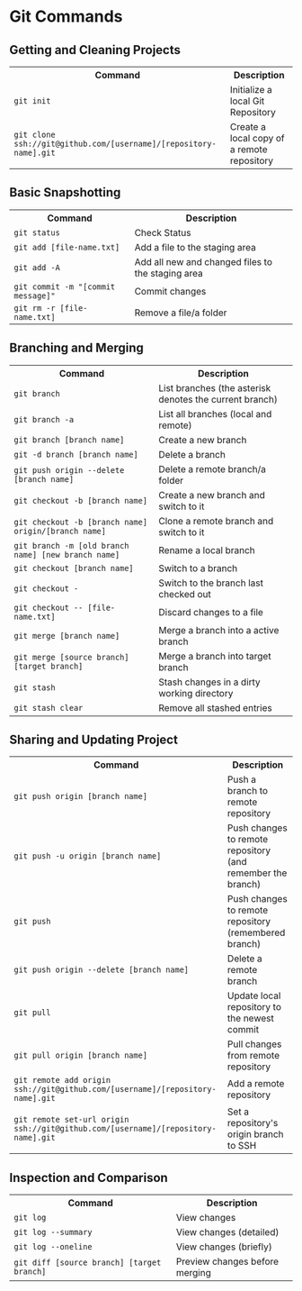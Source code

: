 # Git Commands

## Getting and Cleaning Projects
<table>
<tr>
<th>Command</th>
<th>Description</th>
</tr>
<tr>
  <td><code>git init</code></td>
<td>Initialize a local Git Repository</td>
</tr>
<tr>
  <td><code>git clone ssh://git@github.com/[username]/[repository-name].git</code></td>
<td>Create a local copy of a remote repository</td>
</tr>
</table>


## Basic Snapshotting
<table>
<tr>
<th>Command</th>
<th>Description</th>
</tr>
<tr>
  <td><code>git status</code></td>
<td>Check Status</td>
</tr>
<tr>
  <td><code>git add [file-name.txt]</code></td>
<td>Add a file to the staging area</td>
</tr>
<tr>
  <td><code>git add -A</code></td>
<td>Add all new and changed files to the staging area</td>
</tr>
<tr>
  <td><code>git commit -m "[commit message]"</code></td>
<td>Commit changes</td>
</tr>
<tr>
  <td><code>git rm -r [file-name.txt]</code></td>
<td>Remove a file/a folder</td>
</tr>
</table>


## Branching and Merging
<table>
<tr>
<th>Command</th>
<th>Description</th>
</tr>
<tr>
  <td><code>git branch</code></td>
<td>List branches (the asterisk denotes the current branch)</td>
</tr>
<tr>
  <td><code>git branch -a</code></td>
<td>List all branches (local and remote)</td>
</tr>
<tr>
  <td><code>git branch [branch name]</code></td>
<td>Create a new branch</td>
</tr>
<tr>
  <td><code>git -d branch [branch name]</code></td>
<td>Delete a branch</td>
</tr>
<tr>
  <td><code>git push origin --delete [branch name]</code></td>
<td>Delete a remote branch/a folder</td>
</tr>
<tr>
  <td><code>git checkout -b [branch name]</code></td>
<td>Create a new branch and switch to it</td>
</tr>
<tr>
  <td><code>git checkout -b [branch name] origin/[branch name]</code></td>
<td>Clone a remote branch and switch to it</td>
</tr>
<tr>
  <td><code>git branch -m [old branch name] [new branch name]</code></td>
<td>Rename a local branch</td>
</tr>
<tr>
  <td><code>git checkout [branch name]</code></td>
<td>Switch to a branch</td>
</tr>
<tr>
  <td><code>git checkout -</code></td>
<td>Switch to the branch last checked out</td>
</tr>
<tr>
  <td><code>git checkout -- [file-name.txt]</code></td>
<td>Discard changes to a file</td>
</tr>
<tr>
  <td><code>git merge [branch name]</code></td>
<td>Merge a branch into a active branch</td>
</tr>
<tr>
  <td><code>git merge [source branch] [target branch]</code></td>
<td>Merge a branch into target branch</td>
</tr>
<tr>
  <td><code>git stash</code></td>
<td>Stash changes in a dirty working directory</td>
</tr>
<tr>
  <td><code>git stash clear</code></td>
<td>Remove all stashed entries</td>
</tr>
</table>


## Sharing and Updating Project
<table>
<tr>
<th>Command</th>
<th>Description</th>
</tr>
<tr>
  <td><code>git push origin [branch name]</code></td>
<td>Push a branch to remote repository</td>
</tr>
<tr>
  <td><code>git push -u origin [branch name]</code></td>
<td>Push changes to remote repository (and remember the branch)</td>
</tr>
<tr>
  <td><code>git push</code></td>
<td>Push changes to remote repository (remembered branch)</td>
</tr>
<tr>
  <td><code>git push origin --delete [branch name]</code></td>
<td>Delete a remote branch</td>
</tr>
<tr>
  <td><code>git pull</code></td>
<td>Update local repository to the newest commit</td>
</tr>
<tr>
  <td><code>git pull origin [branch name]</code></td>
<td>Pull changes from remote repository</td>
</tr>
<tr>
  <td><code>git remote add origin ssh://git@github.com/[username]/[repository-name].git</code></td>
<td>Add a remote repository</td>
</tr>
<tr>
  <td><code>git remote set-url origin ssh://git@github.com/[username]/[repository-name].git</code></td>
<td>Set a repository's origin branch to SSH</td>
</tr>
</table>


## Inspection and Comparison
<table>
<tr>
<th>Command</th>
<th>Description</th>
</tr>
<tr>
  <td><code>git log</code></td>
<td>View changes</td>
</tr>
<tr>
  <td><code>git log --summary</code></td>
<td>View changes (detailed)</td>
</tr>
<tr>
  <td><code>git log --oneline</code></td>
<td>View changes (briefly)</td>
</tr>
<tr>
  <td><code>git diff [source branch] [target branch] 	</code></td>
<td>Preview changes before merging</td>
</tr>
</table>
